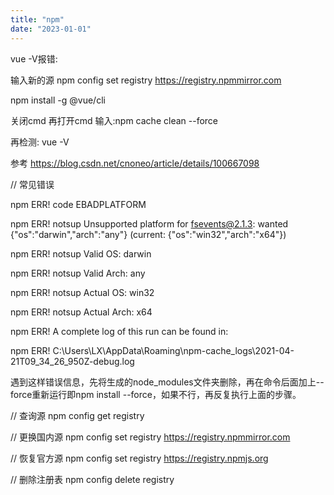 ```yaml
---
title: "npm"
date: "2023-01-01"
---
```


vue -V报错:

输入新的源 npm config set registry <https://registry.npmmirror.com>

npm install -g @vue/cli

关闭cmd 再打开cmd 输入:npm cache clean --force

再检测: vue -V

参考 <https://blog.csdn.net/cnoneo/article/details/100667098>

// 常见错误

npm ERR! code EBADPLATFORM

npm ERR! notsup Unsupported platform for fsevents@2.1.3: wanted {"os":"darwin","arch":"any"} (current: {"os":"win32","arch":"x64"})

npm ERR! notsup Valid OS: darwin

npm ERR! notsup Valid Arch: any

npm ERR! notsup Actual OS: win32

npm ERR! notsup Actual Arch: x64

npm ERR! A complete log of this run can be found in:

npm ERR! C:\Users\LX\AppData\Roaming\npm-cache_logs\2021-04-21T09_34_26_950Z-debug.log

遇到这样错误信息，先将生成的node_modules文件夹删除，再在命令后面加上--force重新运行即npm install --force，如果不行，再反复执行上面的步骤。

// 查询源
npm config get registry

// 更换国内源
npm config set registry <https://registry.npmmirror.com>

// 恢复官方源
npm config set registry <https://registry.npmjs.org>

// 删除注册表
npm config delete registry
